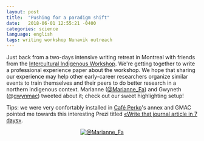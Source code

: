 ```yaml
---
layout: post
title:  "Pushing for a paradigm shift"
date:   2018-06-01 12:55:21 -0400
categories: science
language: english
tags: writing workshop Nunavik outreach
---
```

Just back from a two-days intensive writing retreat in Montreal with friends from the [Intercultural Indigenous Workshop][IIW]. We're getting together to write a professional experience paper about the workshop. We hope that sharing our experience may help other early-career researchers organize similar events to train themselves and their peers to do better research in a northern indigenous context. Marianne ([@Marianne_Fa][twitter-marianne]) and Gwyneth ([@gwynmac][twitter-gwyneth]) tweeted about it; check out our sweet highlighting setup!

Tips: we were very confortably installed in [Café Perko][cafe-perko]'s annex and GMAC pointed me towards this interesting Prezi titled [«Write that journal article in 7 days»][prezi].

<center>
<a href="https://twitter.com/Marianne_Fa">
<img border="0" alt="@Marianne_Fa" title="@Marianne_Fa" src="{{site.url}}/img/18-06-01 twitter-marianne-IIW-writing-retreat.jpg">
</a>
</center>


[IIW]:https://qcbs.ca/events/events-in-collaboration-with-the-qcbs-2/iiw/
[twitter-marianne]:https://twitter.com/Marianne_Fa
[twitter-gwyneth]:https://twitter.com/gwynmac
[cafe-perko]:http://perkocafe.com
[prezi]:https://prezi.com/ruj35uigcuwo/write-that-journal-article-in-7-days/
